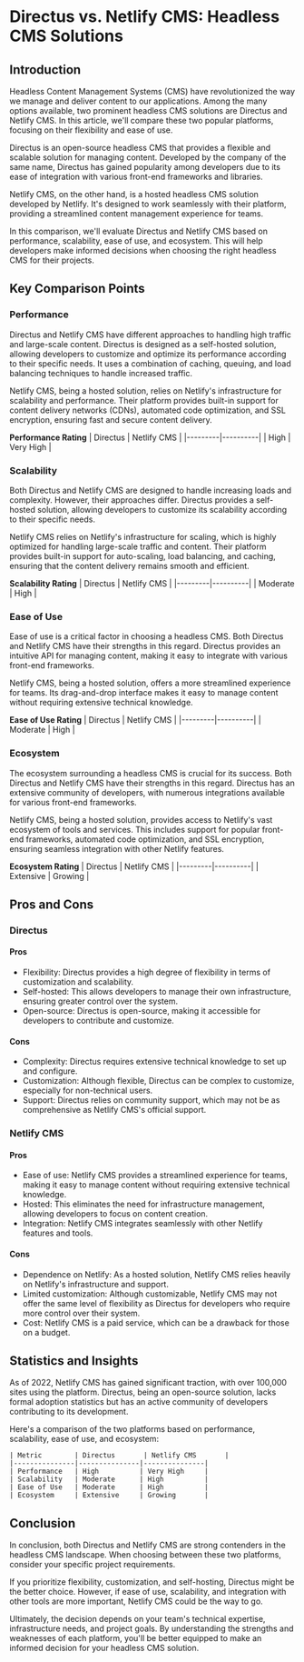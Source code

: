 # Directus vs. Netlify CMS: Headless CMS Solutions
## Introduction
Headless Content Management Systems (CMS) have revolutionized the way we manage and deliver content to our applications. Among the many options available, two prominent headless CMS solutions are Directus and Netlify CMS. In this article, we'll compare these two popular platforms, focusing on their flexibility and ease of use.

Directus is an open-source headless CMS that provides a flexible and scalable solution for managing content. Developed by the company of the same name, Directus has gained popularity among developers due to its ease of integration with various front-end frameworks and libraries.

Netlify CMS, on the other hand, is a hosted headless CMS solution developed by Netlify. It's designed to work seamlessly with their platform, providing a streamlined content management experience for teams.

In this comparison, we'll evaluate Directus and Netlify CMS based on performance, scalability, ease of use, and ecosystem. This will help developers make informed decisions when choosing the right headless CMS for their projects.

## Key Comparison Points
### Performance
Directus and Netlify CMS have different approaches to handling high traffic and large-scale content. Directus is designed as a self-hosted solution, allowing developers to customize and optimize its performance according to their specific needs. It uses a combination of caching, queuing, and load balancing techniques to handle increased traffic.

Netlify CMS, being a hosted solution, relies on Netlify's infrastructure for scalability and performance. Their platform provides built-in support for content delivery networks (CDNs), automated code optimization, and SSL encryption, ensuring fast and secure content delivery.

**Performance Rating**
| Directus | Netlify CMS |
|---------|----------|
| High    | Very High |

### Scalability
Both Directus and Netlify CMS are designed to handle increasing loads and complexity. However, their approaches differ. Directus provides a self-hosted solution, allowing developers to customize its scalability according to their specific needs.

Netlify CMS relies on Netlify's infrastructure for scaling, which is highly optimized for handling large-scale traffic and content. Their platform provides built-in support for auto-scaling, load balancing, and caching, ensuring that the content delivery remains smooth and efficient.

**Scalability Rating**
| Directus | Netlify CMS |
|---------|----------|
| Moderate | High |

### Ease of Use
Ease of use is a critical factor in choosing a headless CMS. Both Directus and Netlify CMS have their strengths in this regard. Directus provides an intuitive API for managing content, making it easy to integrate with various front-end frameworks.

Netlify CMS, being a hosted solution, offers a more streamlined experience for teams. Its drag-and-drop interface makes it easy to manage content without requiring extensive technical knowledge.

**Ease of Use Rating**
| Directus | Netlify CMS |
|---------|----------|
| Moderate | High |

### Ecosystem
The ecosystem surrounding a headless CMS is crucial for its success. Both Directus and Netlify CMS have their strengths in this regard. Directus has an extensive community of developers, with numerous integrations available for various front-end frameworks.

Netlify CMS, being a hosted solution, provides access to Netlify's vast ecosystem of tools and services. This includes support for popular front-end frameworks, automated code optimization, and SSL encryption, ensuring seamless integration with other Netlify features.

**Ecosystem Rating**
| Directus | Netlify CMS |
|---------|----------|
| Extensive | Growing |

## Pros and Cons
### Directus
#### Pros
* Flexibility: Directus provides a high degree of flexibility in terms of customization and scalability.
* Self-hosted: This allows developers to manage their own infrastructure, ensuring greater control over the system.
* Open-source: Directus is open-source, making it accessible for developers to contribute and customize.

#### Cons
* Complexity: Directus requires extensive technical knowledge to set up and configure.
* Customization: Although flexible, Directus can be complex to customize, especially for non-technical users.
* Support: Directus relies on community support, which may not be as comprehensive as Netlify CMS's official support.

### Netlify CMS
#### Pros
* Ease of use: Netlify CMS provides a streamlined experience for teams, making it easy to manage content without requiring extensive technical knowledge.
* Hosted: This eliminates the need for infrastructure management, allowing developers to focus on content creation.
* Integration: Netlify CMS integrates seamlessly with other Netlify features and tools.

#### Cons
* Dependence on Netlify: As a hosted solution, Netlify CMS relies heavily on Netlify's infrastructure and support.
* Limited customization: Although customizable, Netlify CMS may not offer the same level of flexibility as Directus for developers who require more control over their system.
* Cost: Netlify CMS is a paid service, which can be a drawback for those on a budget.

## Statistics and Insights
As of 2022, Netlify CMS has gained significant traction, with over 100,000 sites using the platform. Directus, being an open-source solution, lacks formal adoption statistics but has an active community of developers contributing to its development.

Here's a comparison of the two platforms based on performance, scalability, ease of use, and ecosystem:

```
| Metric        | Directus       | Netlify CMS       |
|---------------|---------------|---------------|
| Performance   | High          | Very High     |
| Scalability   | Moderate      | High          |
| Ease of Use   | Moderate      | High          |
| Ecosystem     | Extensive     | Growing       |
```

## Conclusion
In conclusion, both Directus and Netlify CMS are strong contenders in the headless CMS landscape. When choosing between these two platforms, consider your specific project requirements.

If you prioritize flexibility, customization, and self-hosting, Directus might be the better choice. However, if ease of use, scalability, and integration with other tools are more important, Netlify CMS could be the way to go.

Ultimately, the decision depends on your team's technical expertise, infrastructure needs, and project goals. By understanding the strengths and weaknesses of each platform, you'll be better equipped to make an informed decision for your headless CMS solution.